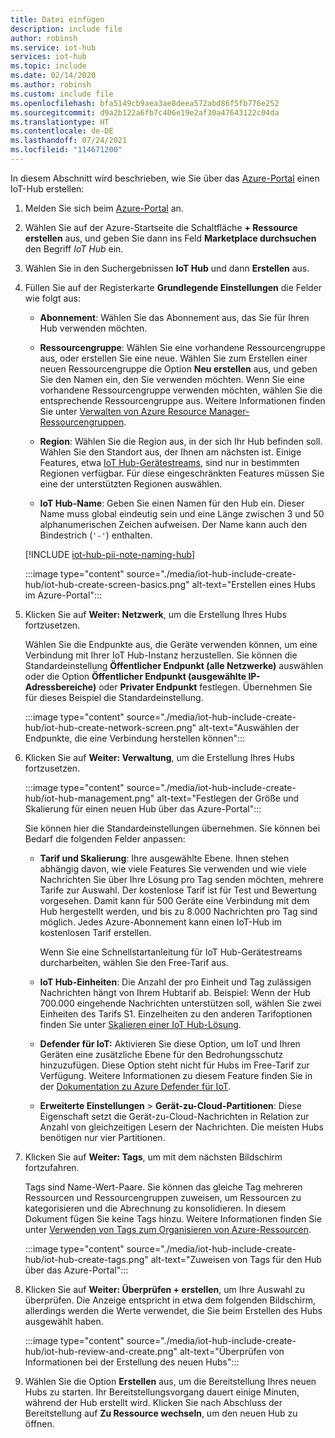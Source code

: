 ```yaml
---
title: Datei einfügen
description: include file
author: robinsh
ms.service: iot-hub
services: iot-hub
ms.topic: include
ms.date: 02/14/2020
ms.author: robinsh
ms.custom: include file
ms.openlocfilehash: bfa5149cb9aea3ae8deea572abd86f5fb776e252
ms.sourcegitcommit: d9a2b122a6fb7c406e19e2af30a47643122c04da
ms.translationtype: HT
ms.contentlocale: de-DE
ms.lasthandoff: 07/24/2021
ms.locfileid: "114671200"
---
```

In diesem Abschnitt wird beschrieben, wie Sie über das [Azure-Portal](https://portal.azure.com) einen IoT-Hub erstellen:

1. Melden Sie sich beim [Azure-Portal](https://portal.azure.com) an.

1. Wählen Sie auf der Azure-Startseite die Schaltfläche **+ Ressource erstellen** aus, und geben Sie dann ins Feld **Marketplace durchsuchen** den Begriff *IoT Hub* ein.

1. Wählen Sie in den Suchergebnissen **IoT Hub** und dann **Erstellen** aus.

1. Füllen Sie auf der Registerkarte **Grundlegende Einstellungen** die Felder wie folgt aus:

   - **Abonnement**: Wählen Sie das Abonnement aus, das Sie für Ihren Hub verwenden möchten.

   - **Ressourcengruppe**: Wählen Sie eine vorhandene Ressourcengruppe aus, oder erstellen Sie eine neue. Wählen Sie zum Erstellen einer neuen Ressourcengruppe die Option **Neu erstellen** aus, und geben Sie den Namen ein, den Sie verwenden möchten. Wenn Sie eine vorhandene Ressourcengruppe verwenden möchten, wählen Sie die entsprechende Ressourcengruppe aus. Weitere Informationen finden Sie unter [Verwalten von Azure Resource Manager-Ressourcengruppen](../articles/azure-resource-manager/management/manage-resource-groups-portal.md).

   - **Region**: Wählen Sie die Region aus, in der sich Ihr Hub befinden soll. Wählen Sie den Standort aus, der Ihnen am nächsten ist. Einige Features, etwa [IoT Hub-Gerätestreams](../articles/iot-hub/iot-hub-device-streams-overview.md), sind nur in bestimmten Regionen verfügbar. Für diese eingeschränkten Features müssen Sie eine der unterstützten Regionen auswählen.

   - **IoT Hub-Name**: Geben Sie einen Namen für den Hub ein. Dieser Name muss global eindeutig sein und eine Länge zwischen 3 und 50 alphanumerischen Zeichen aufweisen. Der Name kann auch den Bindestrich (`'-'`) enthalten.

   [!INCLUDE [iot-hub-pii-note-naming-hub](iot-hub-pii-note-naming-hub.md)]

   :::image type="content" source="./media/iot-hub-include-create-hub/iot-hub-create-screen-basics.png" alt-text="Erstellen eines Hubs im Azure-Portal":::

1. Klicken Sie auf **Weiter: Netzwerk**, um die Erstellung Ihres Hubs fortzusetzen.

   Wählen Sie die Endpunkte aus, die Geräte verwenden können, um eine Verbindung mit Ihrer IoT Hub-Instanz herzustellen. Sie können die Standardeinstellung **Öffentlicher Endpunkt (alle Netzwerke)** auswählen oder die Option **Öffentlicher Endpunkt (ausgewählte IP-Adressbereiche)** oder **Privater Endpunkt** festlegen. Übernehmen Sie für dieses Beispiel die Standardeinstellung.

   :::image type="content" source="./media/iot-hub-include-create-hub/iot-hub-create-network-screen.png" alt-text="Auswählen der Endpunkte, die eine Verbindung herstellen können":::

1. Klicken Sie auf **Weiter: Verwaltung**, um die Erstellung Ihres Hubs fortzusetzen.

   :::image type="content" source="./media/iot-hub-include-create-hub/iot-hub-management.png" alt-text="Festlegen der Größe und Skalierung für einen neuen Hub über das Azure-Portal":::

    Sie können hier die Standardeinstellungen übernehmen. Sie können bei Bedarf die folgenden Felder anpassen:

    - **Tarif und Skalierung**: Ihre ausgewählte Ebene. Ihnen stehen abhängig davon, wie viele Features Sie verwenden und wie viele Nachrichten Sie über Ihre Lösung pro Tag senden möchten, mehrere Tarife zur Auswahl. Der kostenlose Tarif ist für Test und Bewertung vorgesehen. Damit kann für 500 Geräte eine Verbindung mit dem Hub hergestellt werden, und bis zu 8.000 Nachrichten pro Tag sind möglich. Jedes Azure-Abonnement kann einen IoT-Hub im kostenlosen Tarif erstellen.

      Wenn Sie eine Schnellstartanleitung für IoT Hub-Gerätestreams durcharbeiten, wählen Sie den Free-Tarif aus.

    - **IoT Hub-Einheiten**: Die Anzahl der pro Einheit und Tag zulässigen Nachrichten hängt von Ihrem Hubtarif ab. Beispiel: Wenn der Hub 700.000 eingehende Nachrichten unterstützen soll, wählen Sie zwei Einheiten des Tarifs S1.
    Einzelheiten zu den anderen Tarifoptionen finden Sie unter [Skalieren einer IoT Hub-Lösung](../articles/iot-hub/iot-hub-scaling.md).

    - **Defender für IoT:** Aktivieren Sie diese Option, um IoT und Ihren Geräten eine zusätzliche Ebene für den Bedrohungsschutz hinzuzufügen. Diese Option steht nicht für Hubs im Free-Tarif zur Verfügung. Weitere Informationen zu diesem Feature finden Sie in der [Dokumentation zu Azure Defender für IoT](/azure/asc-for-iot/).

    - **Erweiterte Einstellungen** > **Gerät-zu-Cloud-Partitionen**: Diese Eigenschaft setzt die Gerät-zu-Cloud-Nachrichten in Relation zur Anzahl von gleichzeitigen Lesern der Nachrichten. Die meisten Hubs benötigen nur vier Partitionen.

1. Klicken Sie auf **Weiter: Tags**, um mit dem nächsten Bildschirm fortzufahren.

    Tags sind Name-Wert-Paare. Sie können das gleiche Tag mehreren Ressourcen und Ressourcengruppen zuweisen, um Ressourcen zu kategorisieren und die Abrechnung zu konsolidieren. In diesem Dokument fügen Sie keine Tags hinzu. Weitere Informationen finden Sie unter [Verwenden von Tags zum Organisieren von Azure-Ressourcen](../articles/azure-resource-manager/management/tag-resources.md).

    :::image type="content" source="./media/iot-hub-include-create-hub/iot-hub-create-tags.png" alt-text="Zuweisen von Tags für den Hub über das Azure-Portal":::

1. Klicken Sie auf **Weiter: Überprüfen + erstellen**, um Ihre Auswahl zu überprüfen. Die Anzeige entspricht in etwa dem folgenden Bildschirm, allerdings werden die Werte verwendet, die Sie beim Erstellen des Hubs ausgewählt haben.

    :::image type="content" source="./media/iot-hub-include-create-hub/iot-hub-review-and-create.png" alt-text="Überprüfen von Informationen bei der Erstellung des neuen Hubs":::

1. Wählen Sie die Option **Erstellen** aus, um die Bereitstellung Ihres neuen Hubs zu starten. Ihr Bereitstellungsvorgang dauert einige Minuten, während der Hub erstellt wird. Klicken Sie nach Abschluss der Bereitstellung auf **Zu Ressource wechseln**, um den neuen Hub zu öffnen.